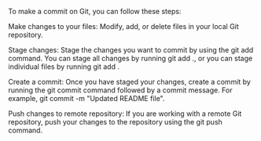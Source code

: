 To make a commit on Git, you can follow these steps:

Make changes to your files: Modify, add, or delete files in your local Git repository.

Stage changes: Stage the changes you want to commit by using the git add command. You can stage all changes by running git add ., or you can stage individual files by running git add <file>.

Create a commit: Once you have staged your changes, create a commit by running the git commit command followed by a commit message. For example, git commit -m "Updated README file".

Push changes to remote repository: If you are working with a remote Git repository, push your changes to the repository using the git push command.

